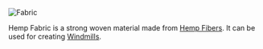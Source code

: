 ![Fabric](item:betterwithmods:material@4)

Hemp Fabric is a strong woven material made from [Hemp Fibers](../blocks/hemp.md). It can be used for creating [Windmills](../blocks/windmill.md).